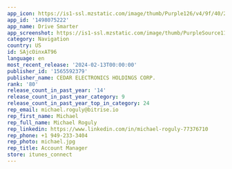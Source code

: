 ```yaml
---
app_icon: https://is1-ssl.mzstatic.com/image/thumb/Purple126/v4/9f/40/2b/9f402b8c-f3e1-e499-fc80-2f8e51fcbd68/AppIcon-0-0-1x_U007emarketing-0-7-0-85-220.png/1024x1024bb.png
app_id: '1498075222'
app_name: Drive Smarter
app_screenshot: https://is1-ssl.mzstatic.com/image/thumb/PurpleSource116/v4/41/ce/2d/41ce2d4c-3909-20da-3850-a822e4bba281/5f9e3a0d-324c-4c3a-b55d-3848160365eb_1_copy.png/1242x2688bb.png
category: Navigation
country: US
id: SAjcOinxAT96
language: en
most_recent_release: '2024-02-13T00:00:00'
publisher_id: '1565592379'
publisher_name: CEDAR ELECTRONICS HOLDINGS CORP.
rank: '80'
release_count_in_past_year: '14'
release_count_in_past_year_category: 9
release_count_in_past_year_top_in_category: 24
rep_email: michael.roguly@bitrise.io
rep_first_name: Michael
rep_full_name: Michael Roguly
rep_linkedin: https://www.linkedin.com/in/michael-roguly-77376710
rep_phone: +1 949-233-3404
rep_photo: michael.jpg
rep_title: Account Manager
store: itunes_connect
---
```

